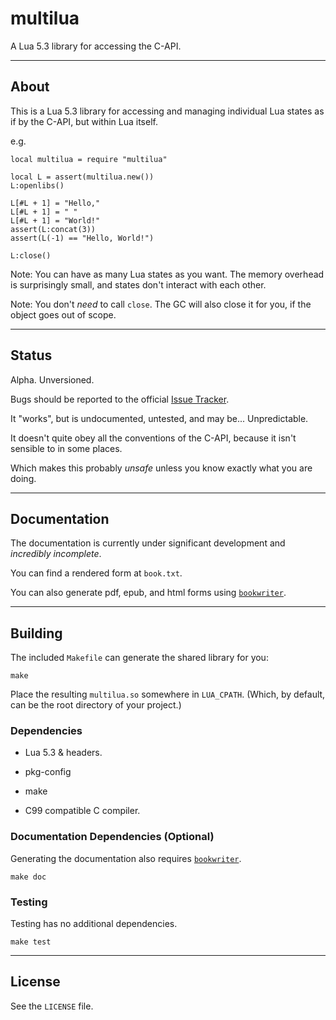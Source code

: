 # multilua

A Lua 5.3 library for accessing the C-API.

---

## About

This is a Lua 5.3 library for accessing and managing individual Lua states as if by the C-API, but within Lua itself.

e.g.

	local multilua = require "multilua"

	local L = assert(multilua.new())
	L:openlibs()
	
	L[#L + 1] = "Hello,"
	L[#L + 1] = " "
	L[#L + 1] = "World!"
	assert(L:concat(3))
	assert(L(-1) == "Hello, World!")

	L:close()

Note: You can have as many Lua states as you want. The memory overhead is surprisingly small, and states don't interact with each other.

Note: You don't _need_ to call `close`. The GC will also close it for you, if the object goes out of scope.

---

## Status

Alpha. Unversioned.

Bugs should be reported to the official [Issue Tracker](https://todo.sr.ht/~shakna/multilua).

It "works", but is undocumented, untested, and may be... Unpredictable.

It doesn't quite obey all the conventions of the C-API, because it isn't sensible to in some places.

Which makes this probably _unsafe_ unless you know exactly what you are doing.

---

## Documentation

The documentation is currently under significant development and _incredibly incomplete_.

You can find a rendered form at `book.txt`.

You can also generate pdf, epub, and html forms using [`bookwriter`](https://git.sr.ht/~shakna/bookwriter).

---

## Building

The included `Makefile` can generate the shared library for you:

	make

Place the resulting `multilua.so` somewhere in `LUA_CPATH`. (Which, by default, can be the root directory of your project.)

### Dependencies

+ Lua 5.3 & headers.

+ pkg-config

+ make

+ C99 compatible C compiler.

### Documentation Dependencies (Optional)

Generating the documentation also requires [`bookwriter`](https://git.sr.ht/~shakna/bookwriter).

	make doc

### Testing

Testing has no additional dependencies.

	make test

---

## License

See the `LICENSE` file.
